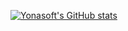 [![Yonasoft's GitHub stats](https://github-readme-stats.vercel.app/api/top-langs/?username=yonasoft&layout=compact&langs_count=8)](https://github.com/yonasoft/github-readme-stats)
